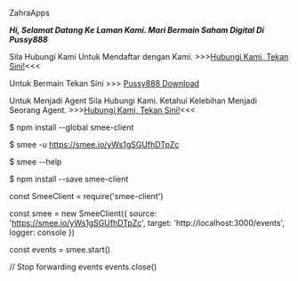 ZahraApps

**_Hi, Selamat Datang Ke Laman Kami. Mari Bermain Saham Digital Di Pussy888_**

Sila Hubungi Kami Untuk Mendaftar dengan Kami. >>>[Hubungi Kami, Tekan Sini!](t.me.com/RCrew6117)<<<


Untuk Bermain Tekan Sini >>>
[Pussy888 Download](http://dr1.pussy888.com/)



Untuk Menjadi Agent Sila Hubungi Kami. Ketahui Kelebihan Menjadi Seorang Agent. >>>[Hubungi Kami, Tekan Sini!](t.me.com/RCrew6117)<<<


$ npm install --global smee-client

$ smee -u https://smee.io/yWs1gSGUfhDTpZc

$ smee --help


$ npm install --save smee-client

const SmeeClient = require('smee-client')

const smee = new SmeeClient({
  source: 'https://smee.io/yWs1gSGUfhDTpZc',
  target: 'http://localhost:3000/events',
  logger: console
})

const events = smee.start()

// Stop forwarding events
events.close()
